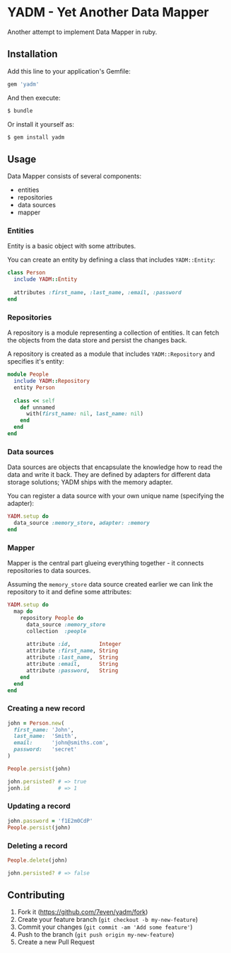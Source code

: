 # YADM - Yet Another Data Mapper

Another attempt to implement Data Mapper in ruby.

## Installation

Add this line to your application's Gemfile:

```ruby
gem 'yadm'
```

And then execute:

``` sh
$ bundle
```

Or install it yourself as:

``` sh
$ gem install yadm
```

## Usage

Data Mapper consists of several components:

* entities
* repositories
* data sources
* mapper

### Entities

Entity is a basic object with some attributes.

You can create an entity by defining a class that includes `YADM::Entity`:

``` ruby
class Person
  include YADM::Entity
  
  attributes :first_name, :last_name, :email, :password
end
```

### Repositories

A repository is a module representing a collection of entities. It can fetch
the objects from the data store and persist the changes back.

A repository is created as a module that includes `YADM::Repository`
and specifies it's entity:

``` ruby
module People
  include YADM::Repository
  entity Person
  
  class << self
    def unnamed
      with(first_name: nil, last_name: nil)
    end
  end
end
```

### Data sources

Data sources are objects that encapsulate the knowledge how to read the data
and write it back. They are defined by adapters for different
data storage solutions; YADM ships with the memory adapter.

You can register a data source with your own unique name
(specifying the adapter):

``` ruby
YADM.setup do
  data_source :memory_store, adapter: :memory
end
```

### Mapper

Mapper is the central part glueing everything together - it connects
repositories to data sources.

Assuming the `memory_store` data source created earlier
we can link the repository to it and define some attributes:

``` ruby
YADM.setup do
  map do
    repository People do
      data_source :memory_store
      collection  :people
      
      attribute :id,         Integer
      attribute :first_name, String
      attribute :last_name,  String
      attribute :email,      String
      attribute :password,   String
    end
  end
end
```

### Creating a new record

``` ruby
john = Person.new(
  first_name: 'John',
  last_name:  'Smith',
  email:      'john@smiths.com',
  password:   'secret'
)

People.persist(john)

john.persisted? # => true
jonh.id         # => 1
```

### Updating a record

``` ruby
john.password = 'f1E2m0CdP'
People.persist(john)
```

### Deleting a record

``` ruby
People.delete(john)

john.persisted? # => false
```

## Contributing

1. Fork it (https://github.com/7even/yadm/fork)
2. Create your feature branch (`git checkout -b my-new-feature`)
3. Commit your changes (`git commit -am 'Add some feature'`)
4. Push to the branch (`git push origin my-new-feature`)
5. Create a new Pull Request
